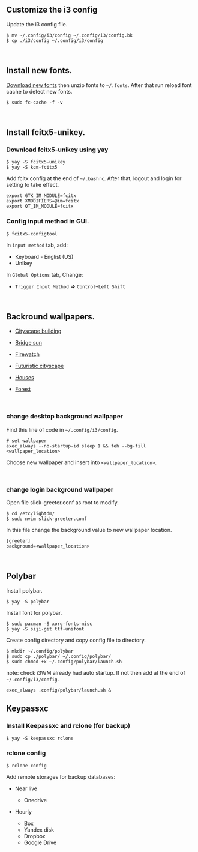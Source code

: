 ## Customize the i3 config

Update the i3 config file.
```shell
$ mv ~/.config/i3/config ~/.config/i3/config.bk
$ cp ./i3/config ~/.config/i3/config
```

<br/>

## Install new fonts.

[Download new fonts](https://www.nerdfonts.com/font-downloads)
then unzip fonts to ```~/.fonts```. 
After that run reload font cache to detect new fonts.
```shell
$ sudo fc-cache -f -v
```

<br/>

## Install fcitx5-unikey.
### Download fcitx5-unikey using yay
```shell
$ yay -S fcitx5-unikey
$ yay -S kcm-fcitx5
```

Add fcitx config at the end of `~/.bashrc`. After that, logout and login for setting to take effect.
```shell
export GTK_IM_MODULE=fcitx
export XMODIFIERS=@im=fcitx
export QT_IM_MODULE=fcitx
```

### Config input method in GUI.
```shell
$ fcitx5-configtool
```

In `input method` tab, add:
- Keyboard - Englist (US)
- Unikey

In `Global Options` tab, Change:
- `Trigger Input Method` __=>__ `Control+Left Shift`


<br/>


## Backround wallpapers.

- [Cityscape building](https://whvn.cc/yx76vg)

- [Bridge sun](https://whvn.cc/j59vq5)

- [Firewatch](https://whvn.cc/3z72w9)

- [Futuristic cityscape](https://whvn.cc/eyqe3k)

- [Houses](https://whvn.cc/7295o3)

- [Forest](https://whvn.cc/dgpy2m)

<br/>

### change desktop background wallpaper 
Find this line of code in ```~/.config/i3/config```.
```shell
# set wallpaper
exec_always --no-startup-id sleep 1 && feh --bg-fill <wallpaper_location>
```
Choose new wallpaper and insert into `<wallpaper_location>`.

<br/>

### change login background wallpaper
Open file slick-greeter.conf as root to modify. 
```shell
$ cd /etc/lightdm/
$ sudo nvim slick-greeter.conf
```

In this file change the background value to new wallpaper location.
```
[greeter]
background=<wallpaper_location>
```

<br/>

## Polybar

Install polybar.
```shell
$ yay -S polybar
```

Install font for polybar.
```shell
$ sudo pacman -S xorg-fonts-misc
$ yay -S siji-git ttf-unifont
```

Create config directory and copy config file to directory.
```shell
$ mkdir ~/.config/polybar
$ sudo cp ./polybar/ ~/.config/polybar/
$ sudo chmod +x ~/.config/polybar/launch.sh
```

note: check i3WM already had auto startup. If not then add at the end of `~/.config/i3/config`.
```
exec_always .config/polybar/launch.sh &
```

## Keypassxc

### Install Keepassxc and rclone (for backup)
```shell
$ yay -S keepassxc rclone
```

### rclone config
```shell
$ rclone config
```
Add remote storages for backup databases:
- Near live
    + Onedrive

- Hourly
    + Box
    + Yandex disk
    + Dropbox
    + Google Drive